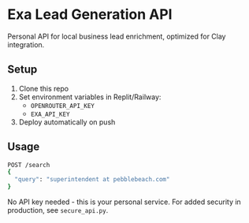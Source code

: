 # Exa Lead Generation API

Personal API for local business lead enrichment, optimized for Clay integration.

## Setup

1. Clone this repo
2. Set environment variables in Replit/Railway:
   - `OPENROUTER_API_KEY`
   - `EXA_API_KEY`
3. Deploy automatically on push

## Usage

```bash
POST /search
{
  "query": "superintendent at pebblebeach.com"
}
```

No API key needed - this is your personal service. For added security in production, see `secure_api.py`.